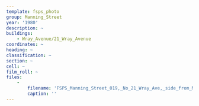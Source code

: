 ```yaml
---
template: fsps_photo
group: Manning_Street
year: '1980'
description: ~
buildings:
    - Wray_Avenue/21_Wray_Avenue
coordinates: ~
heading: ~
classification: ~
section: ~
cell: ~
film_roll: ~
files:
    -
        filename: 'FSPS_Manning_Street_019,_No_21_Wray_Ave,_side_from_Manning,_13-C-7,_1980.png'
        caption: ''
---
```

